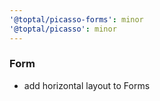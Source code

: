 ```yaml
---
'@toptal/picasso-forms': minor
'@toptal/picasso': minor
---
```


### Form

- add horizontal layout to Forms
